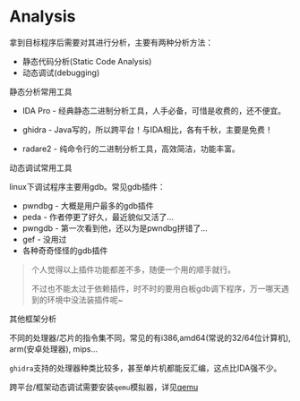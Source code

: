 # Analysis

拿到目标程序后需要对其进行分析，主要有两种分析方法：

- 静态代码分析(Static Code Analysis)
- 动态调试(debugging)



静态分析常用工具

* IDA Pro - 经典静态二进制分析工具，人手必备，可惜是收费的，还不便宜。

* ghidra - Java写的，所以跨平台！与IDA相比，各有千秋，主要是免费！
* radare2 - 纯命令行的二进制分析工具，高效简洁，功能丰富。



动态调试常用工具

linux下调试程序主要用gdb。常见gdb插件：

* pwndbg - 大概是用户最多的gdb插件
* peda - 作者停更了好久，最近貌似又活了...
* pwngdb - 第一次看到他，还以为是pwndbg拼错了...
* gef - 没用过
* 各种奇奇怪怪的gdb插件

> 个人觉得以上插件功能都差不多，随便一个用的顺手就行。
> 
> 不过也不能太过于依赖插件，时不时的要用白板gdb调下程序，万一哪天遇到的环境中没法装插件呢~



其他框架分析

不同的处理器/芯片的指令集不同，常见的有i386,amd64(常说的32/64位计算机), arm(安卓处理器), mips...

`ghidra`支持的处理器种类比较多，甚至单片机都能反汇编，这点比IDA强不少。

跨平台/框架动态调试需要安装`qemu`模拟器，详见[qemu]()